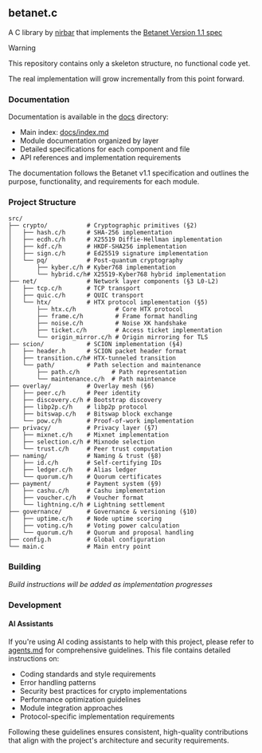 ## betanet.c

A C library by [nirbar](https://nirbar.in) that implements the [Betanet Version 1.1 spec](https://github.com/ravendevteam/betanet)

> [!WARNING]
> This repository contains only a skeleton structure, no functional code yet.
>
> The real implementation will grow incrementally from this point forward.

### Documentation

Documentation is available in the [docs](docs) directory:
- Main index: [docs/index.md](docs/index.md)
- Module documentation organized by layer
- Detailed specifications for each component and file
- API references and implementation requirements

The documentation follows the Betanet v1.1 specification and outlines the purpose, functionality, and requirements for each module.

### Project Structure

```
src/
├── crypto/           # Cryptographic primitives (§2)
│   ├── hash.c/h      # SHA-256 implementation
│   ├── ecdh.c/h      # X25519 Diffie-Hellman implementation
│   ├── kdf.c/h       # HKDF-SHA256 implementation
│   ├── sign.c/h      # Ed25519 signature implementation
│   └── pq/           # Post-quantum cryptography
│       ├── kyber.c/h # Kyber768 implementation
│       └── hybrid.c/h# X25519-Kyber768 hybrid implementation
├── net/              # Network layer components (§3 L0-L2)
│   ├── tcp.c/h       # TCP transport
│   ├── quic.c/h      # QUIC transport
│   └── htx/          # HTX protocol implementation (§5)
│       ├── htx.c/h           # Core HTX protocol
│       ├── frame.c/h         # Frame format handling
│       ├── noise.c/h         # Noise XK handshake
│       ├── ticket.c/h        # Access ticket implementation
│       └── origin_mirror.c/h # Origin mirroring for TLS
├── scion/            # SCION implementation (§4)
│   ├── header.h      # SCION packet header format
│   ├── transition.c/h# HTX-tunneled transition
│   └── path/         # Path selection and maintenance
│       ├── path.c/h         # Path representation
│       └── maintenance.c/h  # Path maintenance
├── overlay/          # Overlay mesh (§6)
│   ├── peer.c/h      # Peer identity
│   ├── discovery.c/h # Bootstrap discovery
│   ├── libp2p.c/h    # libp2p protocol
│   ├── bitswap.c/h   # Bitswap block exchange
│   └── pow.c/h       # Proof-of-work implementation
├── privacy/          # Privacy layer (§7)
│   ├── mixnet.c/h    # Mixnet implementation
│   ├── selection.c/h # Mixnode selection
│   └── trust.c/h     # Peer trust computation
├── naming/           # Naming & trust (§8)
│   ├── id.c/h        # Self-certifying IDs
│   ├── ledger.c/h    # Alias ledger
│   └── quorum.c/h    # Quorum certificates
├── payment/          # Payment system (§9)
│   ├── cashu.c/h     # Cashu implementation
│   ├── voucher.c/h   # Voucher format
│   └── lightning.c/h # Lightning settlement
├── governance/       # Governance & versioning (§10)
│   ├── uptime.c/h    # Node uptime scoring
│   ├── voting.c/h    # Voting power calculation
│   └── quorum.c/h    # Quorum and proposal handling
├── config.h          # Global configuration
└── main.c            # Main entry point
```

### Building

*Build instructions will be added as implementation progresses*

### Development

#### AI Assistants

If you're using AI coding assistants to help with this project, please refer to [agents.md](agents.md) for comprehensive guidelines. This file contains detailed instructions on:

- Coding standards and style requirements
- Error handling patterns
- Security best practices for crypto implementations
- Performance optimization guidelines
- Module integration approaches
- Protocol-specific implementation requirements

Following these guidelines ensures consistent, high-quality contributions that align with the project's architecture and security requirements.